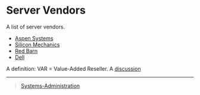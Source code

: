 

Server Vendors
==============

A list of server vendors.

-   [Aspen Systems](http/www.aspsys.c)
-   [Silicon Mechanics](htt/www.siliconmechanics.c)
-   [Red Barn](htt/redbarnhpc.redbarncomputers.c)
-   [Dell](htt/www.dell.cen-)

A definition: VAR = Value-Added Reseller. A [discussion](http/www.reddit.cr/sysadmcommen468ythe_value_of_a_v)

* * * * *

> [Systems-Administration](Systems-Administration)
